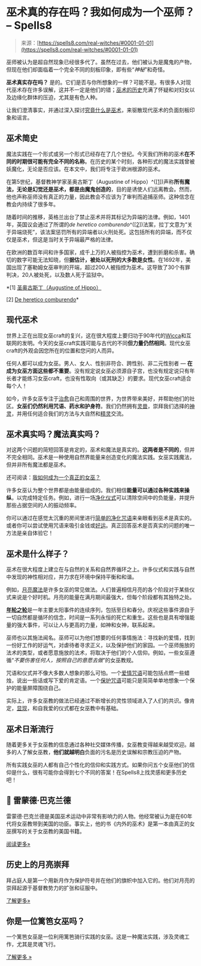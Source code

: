 <!--yml

category: 未分类

date: 2024-06-12 20:01:43

-->

# 巫术真的存在吗？我如何成为一个巫师？ – Spells8

> 来源：[https://spells8.com/real-witches/#0001-01-01](https://spells8.com/real-witches/#0001-01-01)

巫师被认为是超自然现象已经很多代了。虽然在过去，他们被认为是魔鬼的产物，但现在他们却面临着一个完全不同的刻板印象，即有些“*神秘*”和奇怪。

**巫术真实存在吗？** 是的。它们是否与你所想象的一样？可能不是。有很多人对现代巫术存在许多误解，这并不一定是他们的错；[巫术的历史](https://spells8.com/10-famous-witches-in-history/)充满了怀疑和对妇女以及边缘化群体的压迫，尤其是有色人种。

让我们澄清事实，并通过深入探讨[究竟什么是巫术](https://spells8.com/types-of-magic/)，来驱散现代巫术的负面刻板印象和谣言。

## 巫术简史

魔法实践在一个形式或另一个形式已经存在了几个世纪。今天我们所称的巫术**在不同的时期很可能有完全不同的名称**。在历史的某个时刻，各种形式的魔法实践曾被妖魔化，无论是否应该。在本文中，我们将专注于欧洲根源的巫术。

在第5世纪，基督教神学家圣奥古斯丁（Augustine of Hippo）^([[1]](https://en.wikipedia.org/wiki/Augustine_of_Hippo))声称**所有魔法，无论是幻觉还是巫术，都是由魔鬼创造的**，目的是诱使人们远离教会。然而，他也声称巫师没有真正的力量，因此教会不应该为了审判而追捕巫师。这种信念在教会内持续了很多年。

随着时间的推移，英格兰出台了禁止巫术并将其标记为异端的法律。例如，1401年，英国议会通过了所谓的*de heretico comburendo*^([[2]](https://en.wikipedia.org/wiki/De_heretico_comburendo))法案，拉丁文意为“关于异端烧死”，该法案惩罚所有的异端者以火刑处死。这包括所有的异端，而不仅仅是巫术，但这是当时关于异端最严格的法律。

在欧洲的数百年间和许多国家，成千上万的人被指控为巫术，遭到折磨和杀害。确切的数字可能无法知晓，但**据估计，被处以死刑的大多数是女性**。在1692年，美国出现了塞勒姆女巫审判的开端，超过200人被指控为巫术。这导致了30个有罪判决，20人被处死，以及数人死于监狱中。

*[1] [圣奥古斯丁（Augustine of Hippo）](https://en.wikipedia.org/wiki/Augustine_of_Hippo)

[2] [De heretico comburendo](https://en.wikipedia.org/wiki/De_heretico_comburendo)*

## 现代巫术

世界上正在出现女巫craft的复兴，这在很大程度上要归功于90年代的[Wicca](https://spells8.com/courses/wicca-self-initiation/)和互联网的发明。今天的女巫craft实践可能与古代的不同**但力量仍然相同**。现代女巫craft的外观会因您所在的位置和您问的人而异。

任何人都可以成为女巫。男人、女人、性别非符合、跨性别、非二元性别者 — **在成为女巫方面这些都不重要**。没有规定说女巫必须源自子宫，也没有规定说只有年长者才能练习女巫craft，也没有性取向（或其缺乏）的要求。现代女巫craft适合每个人！

如今，许多女巫专注于[治愈](https://spells8.com/topic/magical-healing-salve-diy/)自己和周围的世界，为世界带来美好，并帮助他们的社区。**女巫们仍然利用咒语、药水和护身符**。我们仍然拥有[灵兽](https://spells8.com/familiar-or-just-a-pet/)，崇拜我们选择的[神灵](https://spells8.com/signs-a-deity-is-calling/)，并用任何适合我们的方法与大自然和[精灵](https://spells8.com/four-directions-elemental-beings/)交流。

## 巫术真实吗？魔法真实吗？

对这两个问题的简短回答是肯定的，巫术和魔法是真实的。**这两者是不同的**，但并不完全相同。巫术是一种使用自然界能量来创造变化的魔法实践。女巫实践魔法，但并非所有魔法都是巫术。

还可阅读：[我如何成为一个真正的女巫？](https://spells8.com/lessons/5-steps-become-witch/)

许多女巫认为整个世界都是由能量组成的。我们相信**能量可以通过各种实践来操纵**，以完成特定任务。例如，进行一场[净化仪式](https://spells8.com/magic/spells/spiritual-cleanses/)可以清除空间中的负能量，并提升那些占据空间的人的振动频率。

你可以通过在感觉太沉重的房间里进行[简单的净化咒语](https://spells8.com/florida-water-traditional-recipe/)来亲眼看到巫术是真实的。或者你可以尝试使用咒语来吸引金钱或[好运](https://spells8.com/good-luck-spell-chant/)。真正回答巫术是否真实的问题的唯一方法是亲自体验它！

## 巫术是什么样子？

巫术在很大程度上建立在与自然的关系和自然界循环之上。许多仪式和实践与自然中发现的神性相对应，并力求在环境中保持平衡和和谐。

例如，[月亮魔法](https://spells8.com/lessons/moon-phases-spells/)是许多女巫的常见做法。人们普遍相信月亮的各个阶段对于某些仪式来说是个好时机。月亮的能量在满月期间最强大，但每个阶段都有其独特之处。

[**年轮之轮**](https://spells8.com/wheel-of-the-year-sabbats/)是一年主要太阳事件的连续序列，包括至日和春分。庆祝这些事件源自于一切自然都是循环的信念，时间是一系列永恒的死亡和重生。这些也是具有增强能量的强大事件，可以让人与更高的力量，如神和女神，联系起来。

巫师也以其施法闻名。巫师可以为他们想要的任何事情施法：寻找新的爱情，找到一份好工作的好运气，对虐待者寻求正义，以及保护他们的家园。一个巫师施放的法术的类型，或者愿意施放的法术，将取决于他们的个人信仰。例如，一些女巫遵循“*不要伤害任何人，按照自己的意愿去做*”的女巫教规。

咒语和仪式并不像大多数人想象的那么可怕。一个[爱情咒语](https://spells8.com/?s=love+spell)可能包括点燃一些蜡烛，说出一些话或写下爱的肯定语。一个[保护咒语](https://spells8.com/?s=protection)可能只是简简单单地想象一个保护的能量屏障围绕自己。

实际上，许多女巫教的做法已经通过不断增长的灵性领域进入了人们的共识。像肯定，[显现](https://spells8.com/?s=manifestation)，和自我爱的仪式都在女巫教中有基础。

## 巫术日渐流行

随着更多关于女巫教的信息通过各种社交媒体传播，女巫教变得越来越受欢迎。越多的人了解女巫教，**他们就越明白**负面的污名是历史误解和宗教压迫的产物。

所有实践女巫的人都有自己个性化的信仰和实践方式。如果你问五个女巫他们的信仰是什么，很有可能你会得到七个不同的答案！在Spells8上找灵感和更多历史吧！

## 📕 雷蒙德·巴克兰德

雷蒙德·巴克兰德是美国巫术运动中非常有影响力的人物。他经常被认为是在60年代将女巫教带到美国的功臣。事实上，他的书《内外的巫术》是第一本由真正的女巫撰写的关于女巫教的美国书籍。

[阅读更多»](https://spells8.com/life-legacy-raymond-buckland/)

## 历史上的月亮崇拜

拜占庭人是第一个用新月作为保护符号并在他们的旗帜中加入它的。他们对月亮的崇拜起源于基督教势力的扩张和征服中。

[了解更多»](https://forum.spells8.com/t/moon-worship-the-mother-of-universal-protection/3750)

## 你是一位篱笆女巫吗？

一个篱笆女巫是一位利用篱笆骑行实践的女巫。这是一种魔法实践，涉及灵魂工作，尤其是灵魂飞行。

[了解更多 »](https://spells8.com/hedge-witch/)
